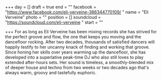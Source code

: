 +++
day = []
draft = true
end = ""
facebook = "https://www.facebook.com/eli-verveine-386344770109/ "
name = "Eli Verveine"
photo = ""
position = []
soundcloud = "https://soundcloud.com/eli-verveine "
start = ""

+++
For as long as Eli Verveine has been mixing records she has strived for the perfect groove and flow, the one that keeps you moving and the dancefloor rocking. After two decades, thousands of satisfied dancers will happily testify to her uncanny knack of finding and working that groove. Since honing her skills over years warming up the dancefloor, she has developed into a superlative peak-time DJ who also still loves to play extended after-hours sets. Her sound is timeless, a smoothly-blended mix of deeper house and techno from two weeks or two decades ago that's always warm, groovy and tastefully euphoric.